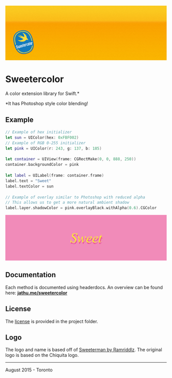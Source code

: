 ![Sweetercolor](Images/Banner.png)

# Sweetercolor

A color extension library for Swift.*

*It has Photoshop style color blending!

## Example

``` Swift
// Example of hex initializer
let sun = UIColor(hex: 0xFBF002)
// Example of RGB 0-255 initializer
let pink = UIColor(r: 243, g: 137, b: 185)

let container = UIView(frame: CGRectMake(0, 0, 888, 250))
container.backgroundColor = pink

let label = UILabel(frame: container.frame)
label.text = "Sweet"
label.textColor = sun

// Example of overlay similar to Photoshop with reduced alpha
// This allows us to get a more natural ambient shadow
label.layer.shadowColor = pink.overlayBlack.withAlpha(0.6).CGColor
```
![Example Preview](Images/preview.png)

## Documentation

Each method is documented using headerdocs. An overview can be found here: [**jathu.me/sweetercolor**](http://jathu.me/sweetercolor/)

## License

The [license](https://github.com/jathu/sweetercolor/blob/master/LICENSE) is provided in the project folder.

## Logo

The logo and name is based off of [Sweeterman by Ramriddlz](https://soundcloud.com/ramriddlz/sweeter-man). The original logo is based on the Chiquita logo.

------
August 2015 - Toronto
